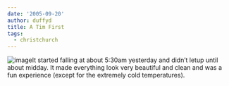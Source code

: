 ```yaml
---
date: '2005-09-20'
author: duffyd
title: A Tim First
tags:
  - christchurch
---
```


![image](https://dm2301files.storage.live.com/y4mWqhfBi0x-bVpE_3tjC73IKX2gOUPuHiIJTnMgeT8pUDtubTbnFB2qjXTy4q_XXsfylCVCpbVNhoVwMNzA4tCBe-Ynv9cfgFZCD5Bh9yj7JYSJL78XMY9AFlAXeCucQoRlazJrWZFPkpx9vNyQ0Uzp8t0UOkBzg1hcoUWJvEUia51IRGFvkS3z92kk51yVYuu?width=71&height=69&cropmode=none)It started
falling at about 5:30am yesterday and didn’t letup until about midday.
It made everything look very beautiful and clean and was a fun
experience (except for the extremely cold temperatures).
